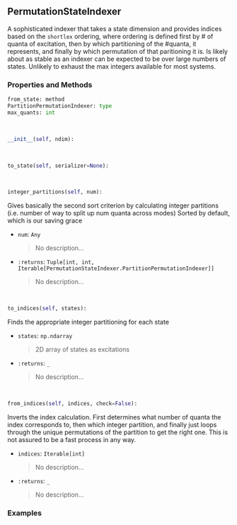 ## <a id="Psience.BasisReps.StateIndexers.PermutationStateIndexer">PermutationStateIndexer</a>
A sophisticated indexer that takes a state dimension and provides
indices based on the `shortlex` ordering, where ordering is defined
first by # of quanta of excitation, then by which partitioning of the #quanta,
 it represents, and finally by which permutation of that paritioning it is.
Is likely about as stable as an indexer can be expected to be over large
numbers of states. Unlikely to exhaust the max integers available for most
systems.

### Properties and Methods
```python
from_state: method
PartitionPermutationIndexer: type
max_quants: int
```
<a id="Psience.BasisReps.StateIndexers.PermutationStateIndexer.__init__" class="docs-object-method">&nbsp;</a>
```python
__init__(self, ndim): 
```

<a id="Psience.BasisReps.StateIndexers.PermutationStateIndexer.to_state" class="docs-object-method">&nbsp;</a>
```python
to_state(self, serializer=None): 
```

<a id="Psience.BasisReps.StateIndexers.PermutationStateIndexer.integer_partitions" class="docs-object-method">&nbsp;</a>
```python
integer_partitions(self, num): 
```
Gives basically the second sort criterion by calculating integer partitions
        (i.e. number of way to split up num quanta across modes)
        Sorted by default, which is our saving grace
- `num`: `Any`
    >No description...
- `:returns`: `Tuple[int, int, Iterable[PermutationStateIndexer.PartitionPermutationIndexer]]`
    >No description...

<a id="Psience.BasisReps.StateIndexers.PermutationStateIndexer.to_indices" class="docs-object-method">&nbsp;</a>
```python
to_indices(self, states): 
```
Finds the appropriate integer partitioning for each state
- `states`: `np.ndarray`
    >2D array of states as excitations
- `:returns`: `_`
    >No description...

<a id="Psience.BasisReps.StateIndexers.PermutationStateIndexer.from_indices" class="docs-object-method">&nbsp;</a>
```python
from_indices(self, indices, check=False): 
```
Inverts the index calculation.
        First determines what number of quanta the index corresponds to,
        then which integer partition, and finally just loops through the unique
        permutations of the partition to get the right one.
        This is not assured to be a fast process in any way.
- `indices`: `Iterable[int]`
    >No description...
- `:returns`: `_`
    >No description...

### Examples


